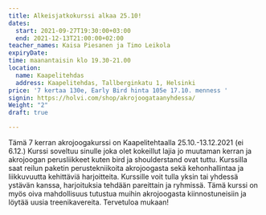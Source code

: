 ```yaml
---
title: Alkeisjatkokurssi alkaa 25.10!
dates:
  start: 2021-09-27T19:30:00+03:00
  end: 2021-12-13T21:00:00+02:00
teacher_names: Kaisa Piesanen ja Timo Leikola
expiryDate: 
time: maanantaisin klo 19.30-21.00
location:
  name: Kaapelitehdas
  address: Kaapelitehdas, Tallberginkatu 1, Helsinki
price: '7 kertaa 130e, Early Bird hinta 105e 17.10. menness '
signin: https://holvi.com/shop/akrojoogataanyhdessa/
Weight: "2"
draft: true

---
```

Tämä 7 kerran akrojoogakurssi on Kaapelitehtaalla 25.10.-13.12.2021 (ei 6.12.) Kurssi soveltuu sinulle joka olet kokeillut lajia jo muutaman kerran ja akrojoogan perusliikkeet kuten bird ja shoulderstand ovat tuttu. Kurssilla saat reilun paketin perustekniikoita akrojoogasta sekä kehonhallintaa ja liikkuvuutta kehittäviä harjoitteita. Kurssille voit tulla yksin tai yhdessä ystävän kanssa, harjoituksia tehdään pareittain ja ryhmissä. Tämä kurssi on myös oiva mahdollisuus tutustua muihin akrojoogasta kiinnostuneisiin ja löytää uusia treenikavereita. Tervetuloa mukaan!